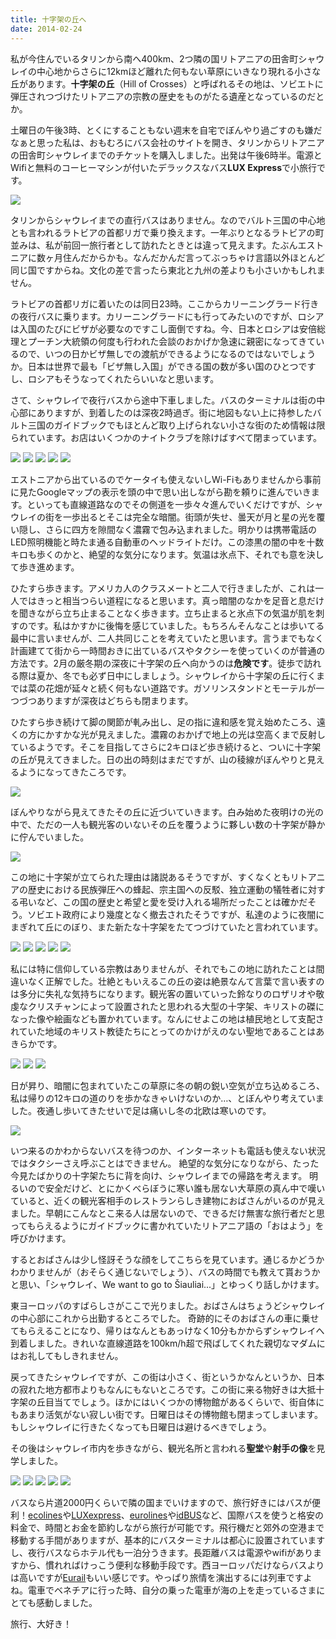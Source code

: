 ```yaml
---
title: 十字架の丘へ
date: 2014-02-24
---
```


私が今住んでいるタリンから南へ400km、2つ隣の国リトアニアの田舎町シャウレイの中心地からさらに12kmほど離れた何もない草原にいきなり現れる小さな丘があります。**十字架の丘**（Hill of Crosses）と呼ばれるその地は、ソビエトに弾圧されつづけたリトアニアの宗教の歴史をものがたる遺産となっているのだとか。

土曜日の午後3時、とくにすることもない週末を自宅でぼんやり過ごすのも嫌だなぁと思った私は、おもむろにバス会社のサイトを開き、タリンからリトアニアの田舎町シャウレイまでのチケットを購入しました。出発は午後6時半。電源とWifiと無料のコーヒーマシンが付いたデラックスなバス**LUX Express**で小旅行です。

![](https://img.xar.sh/12743313705_58ecc369fc_b_d.jpg)

タリンからシャウレイまでの直行バスはありません。なのでバルト三国の中心地とも言われるラトビアの首都リガで乗り換えます。一年ぶりとなるラトビアの町並みは、私が前回一旅行者として訪れたときとは違って見えます。たぶんエストニアに数ヶ月住んだからかも。なんだかんだ言ってぶっちゃけ言語以外ほとんど同じ国ですからね。文化の差で言ったら東北と九州の差よりも小さいかもしれません。

ラトビアの首都リガに着いたのは同日23時。ここからカリーニングラード行きの夜行バスに乗ります。カリーニングラードにも行ってみたいのですが、ロシアは入国のたびにビザが必要なのですこし面倒ですね。今、日本とロシアは安倍総理とプーチン大統領の何度も行われた会談のおかげか急速に親密になってきているので、いつの日かビザ無しでの渡航ができるようになるのではないでしょうか。日本は世界で最も「ビザ無し入国」ができる国の数が多い国のひとつですし、ロシアもそうなってくれたらいいなと思います。

さて、シャウレイで夜行バスから途中下車しました。バスのターミナルは街の中心部にありますが、到着したのは深夜2時過ぎ。街に地図もない上に持参したバルト三国のガイドブックでもほとんど取り上げられない小さな街のため情報は限られています。お店はいくつかのナイトクラブを除けばすべて閉まっています。

![](https://img.xar.sh/12743454033_840c22f3ad_k.jpg)
![](https://img.xar.sh/12743411633_fb942efbf8_h.jpg)
![](https://img.xar.sh/12743441633_3f97cb4b46_h.jpg)
![](https://img.xar.sh/12743275195_54974bdb24_h.jpg)
![](https://img.xar.sh/12743263215_4b0c46fdf9_h.jpg)

エストニアから出ているのでケータイも使えないしWi-Fiもありませんから事前に見たGoogleマップの表示を頭の中で思い出しながら勘を頼りに進んでいきます。といっても直線道路なのでその側道を一歩々々進んでいくだけですが、シャウレイの街を一歩出るとそこは完全な暗闇。街頭が失せ、曇天が月と星の光を覆い隠し、さらに四方を隙間なく濃霧で包み込まれました。明かりは携帯電話のLED照明機能と時たま通る自動車のヘッドライトだけ。この漆黒の闇の中を十数キロも歩くのかと、絶望的な気分になります。気温は氷点下、それでも意を決して歩き進めます。

ひたすら歩きます。アメリカ人のクラスメートと二人で行きましたが、これは一人ではきっと相当つらい道程になると思います。真っ暗闇のなかを足音と息だけを聞きながら立ち止まることなく歩きます。立ち止まると氷点下の気温が肌を刺すのです。私はかすかに後悔を感じていました。もちろんそんなことは歩いてる最中に言いませんが、二人共同じことを考えていたと思います。言うまでもなく計画建てて街から一時間おきに出ているバスやタクシーを使っていくのが普通の方法です。2月の厳冬期の深夜に十字架の丘へ向かうのは**危険です**。徒歩で訪れる際は夏か、冬でも必ず日中にしましょう。シャウレイから十字架の丘に行くまでは菜の花畑が延々と続く何もない道路です。ガソリンスタンドとモーテルが一つづつありますが深夜はどちらも閉まります。

ひたすら歩き続けて脚の関節が軋み出し、足の指に違和感を覚え始めたころ、遠くの方にかすかな光が見えました。濃霧のおかげで地上の光は空高くまで反射しているようです。そこを目指してさらに2キロほど歩き続けると、ついに十字架の丘が見えてきました。日の出の時刻はまだですが、山の稜線がぼんやりと見えるようになってきたころです。

![](https://img.xar.sh/12743241215_dc5279f8ca_b_d.jpg)

ぼんやりながら見えてきたその丘に近づいていきます。白み始めた夜明けの光の中で、ただの一人も観光客のいないその丘を覆うように夥しい数の十字架が静かに佇んでいました。

![](https://img.xar.sh/12743253243_d17ae3ac83_b_d.jpg)

この地に十字架が立てられた理由は諸説あるそうですが、すくなくともリトアニアの歴史における民族弾圧への蜂起、宗主国への反駁、独立運動の犠牲者に対する弔いなど、この国の歴史と希望と愛を受け入れる場所だったことは確かだそう。ソビエト政府により幾度となく撤去されたそうですが、私達のように夜闇にまぎれて丘にのぼり、また新たな十字架をたてつづけていたと言われています。

![](https://img.xar.sh/12743630294_0941927985_k.jpg)
![](https://img.xar.sh/12743329823_b87665de24_b_d.jpg)
![](https://img.xar.sh/12743617874_4b65eecbf8_k.jpg)
![](https://img.xar.sh/12743101185_dfb16e5c47_k.jpg)
![](https://img.xar.sh/12743600554_b70cd33c2c_k.jpg)

私には特に信仰している宗教はありませんが、それでもこの地に訪れたことは間違いなく正解でした。壮絶ともいえるこの丘の姿は絶景なんて言葉で言い表すのは多分に失礼な気持ちになります。観光客の置いていった鈴なりのロザリオや敬虔なクリスチャンによって設置されたと思われる大型の十字架、キリストの磔になった像や絵画なども置かれています。なんにせよこの地は植民地として支配されていた地域のキリスト教徒たちにとってのかけがえのない聖地であることはあきらかです。

![](https://img.xar.sh/12743127035_29693670da_k.jpg)
![](https://img.xar.sh/12743049905_9afde2983d_b_d.jpg)
![](https://img.xar.sh/12743500824_a808895323_b_d.jpg)

日が昇り、暗闇に包まれていたこの草原に冬の朝の鋭い空気が立ち込めるころ、私は帰りの12キロの道のりを歩かなきゃいけないのか…、とぼんやり考えていました。夜通し歩いてきたせいで足は痛いし冬の北欧は寒いのです。

![](https://img.xar.sh/12743514344_fb704ca581_k.jpg)

いつ来るのかわからないバスを待つのか、インターネットも電話も使えない状況ではタクシーさえ呼ぶことはできません。
絶望的な気分になりながら、たった今見たばかりの十字架たちに背を向け、シャウレイまでの帰路を考えます。
明るいので安全だけど、とにかくべらぼうに寒い誰も居ない大草原の真ん中で嘆いていると、近くの観光客相手のレストランらしき建物におばさんがいるのが見えました。早朝にこんなとこ来る人は居ないので、できるだけ無害な旅行者だと思ってもらえるようにガイドブックに書かれていたリトアニア語の「おはよう」を呼びかけます。

するとおばさんは少し怪訝そうな顔をしてこちらを見ています。通じるかどうかわかりませんが（おそらく通じないでしょう）、バスの時間でも教えて貰おうかと思い、「シャウレイ、We want to go to Šiauliai...」とゆっくり話しかけます。

東ヨーロッパのすばらしさがここで光りました。おばさんはちょうどシャウレイの中心部にこれから出勤するところでした。
奇跡的にそのおばさんの車に乗せてもらえることになり、帰りはなんともあっけなく10分もかからずシャウレイへ到着しました。きれいな直線道路を100km/h超で飛ばしてくれた親切なマダムにはお礼してもしきれません。

戻ってきたシャウレイですが、この街は小さく、街というかなんというか、日本の寂れた地方都市よりもなんにもないところです。この街に来る物好きは大抵十字架の丘目当てでしょう。ほかにはいくつかの博物館があるくらいで、街自体にもあまり活気がない寂しい街です。日曜日はその博物館も閉まってしまいます。もしシャウレイに行きたくなっても日曜日は避けるべきでしょう。

その後はシャウレイ市内を歩きながら、観光名所と言われる**聖堂**や**射手の像**を見学しました。

![](https://img.xar.sh/12743472844_5b8704eb7f_k.jpg)
![](https://img.xar.sh/12743454944_3f8030cddf_b_d.jpg)
![](https://img.xar.sh/12742954855_9dbe842441_b_d.jpg)
![](https://img.xar.sh/12742953225_b742b0cb7c_b_d.jpg)
![](https://img.xar.sh/12743399664_6a960c9558_b_d.jpg)

バスなら片道2000円くらいで隣の国までいけますので、旅行好きにはバスが便利！[ecolines](https://www.ecolines.net/en/)や[LUXexpress](http://www.luxexpress.eu/)、[eurolines](http://www.eurolines.com/en/)や[idBUS](http://www.idbus.com/)など、国際バスを使うと格安の料金で、時間とお金を節約しながら旅行が可能です。飛行機だと郊外の空港まで移動する手間がありますが、基本的にバスターミナルは都心に設置されていますし、夜行バスならホテル代も一泊分うきます。長距離バスは電源やwifiがありますから、慣れればけっこう便利な移動手段です。西ヨーロッパだけならバスよりは高いですが[Eurail](http://www.eurail.com/)もいい感じです。やっぱり旅情を演出するには列車ですよね。電車でベネチアに行った時、自分の乗った電車が海の上を走っているさまにとても感動しました。

旅行、大好き！

